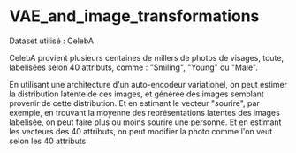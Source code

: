 # VAE_and_image_transformations


Dataset utilisé : CelebA

CelebA provient plusieurs centaines de millers de photos de visages, toute, labelisées selon 40 attributs, comme : "Smiling", "Young" ou "Male".

En utilisant une architecture d'un auto-encodeur variationel, on peut estimer la distribution latente de ces images, et générée des images semblant provenir de cette distribution. Et en estimant le vecteur "sourire", par exemple, en trouvant la moyenne des représentations latentes des images labelisée, on peut faire plus ou moins sourire une personne. Et en estimant les vecteurs des 40 attributs, on peut modifier la photo comme l'on veut selon les 40 attributs
